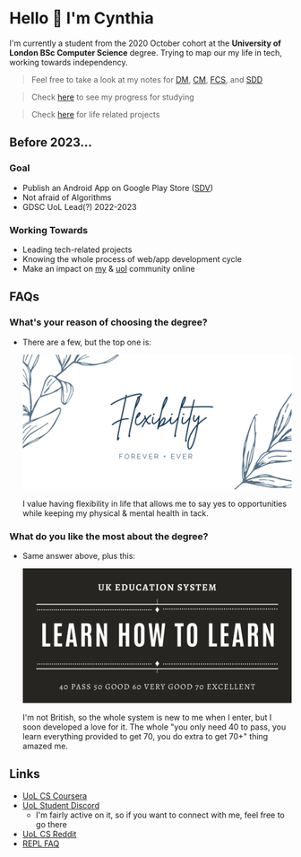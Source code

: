 # Hello 👋 I'm Cynthia

I'm currently a student from the 2020 October cohort at the **University of London BSc Computer Science** degree. Trying to map our my life in tech, working towards independency. 

> Feel free to take a look at my notes for [DM](https://ccy05327.github.io/DM/), [CM](https://ccy05327.github.io/CM/), [FCS](https://ccy05327.github.io/FCS/), and [SDD](https://ccy05327.github.io/SDD/)

> Check [here](https://mydegree.notion.site/) to see my progress for studying

> Check [here](https://ccy05327.notion.site/) for life related projects

## Before 2023...

### Goal

- Publish an Android App on Google Play Store ([SDV](https://github.com/ccy05327/Sleep-Data-Visualization))
- Not afraid of Algorithms
- GDSC UoL Lead(?) 2022-2023

### Working Towards

- Leading tech-related projects
- Knowing the whole process of web/app development cycle
- Make an impact on [my](https://uol-taiwan.github.io/) & [uol](https://world-class.github.io/) community online

## FAQs

### What's your reason of choosing the degree?

- There are a few, but the top one is:

    ![Flexibility](./Assets/flexibility.png)

    I value having flexibility in life that allows me to say yes to opportunities while keeping my physical & mental health in tack. 

### What do you like the most about the degree?

- Same answer above, plus this:

    ![Learn how to learn](./Assets/learn-how-to-learn.png)

    I'm not British, so the whole system is new to me when I enter, but I soon developed a love for it. The whole "you only need 40 to pass, you learn everything provided to get 70, you do extra to get 70+" thing amazed me. 

## Links

- [UoL CS Coursera](https://www.coursera.org/degrees/bachelor-of-science-computer-science-london)
- [UoL Student Discord](https://discord.gg/tnPrm5vfAs)
    - I'm fairly active on it, so if you want to connect with me, feel free to go there
- [UoL CS Reddit](https://www.reddit.com/r/UniversityOfLondonCS/)
- [REPL FAQ](https://world-class.github.io/REPL/faq/)
